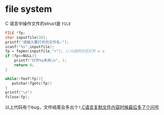 # file system

C 语言中操作文件的struct是 `FILE`

```c
FILE *fp;
char inputfile[20];
printf("请输入要打开的文件名:");
scanf("%s",inputfile);
fp = fopen(inputfile,"r"); //只读的方式打开 w a 
if (fp==NULL){
	printf("打开%s失败\n", );
	return 0;
}

while(!feof(fp)){
   putchar(fgetc(fp))
}
printf("\n")
fclose(fp);
```

以上代码有个bug，文件结尾会多出个`?`,[C语言复制文件内容时候最后多了个问号](https://zhidao.baidu.com/question/456304478.html)